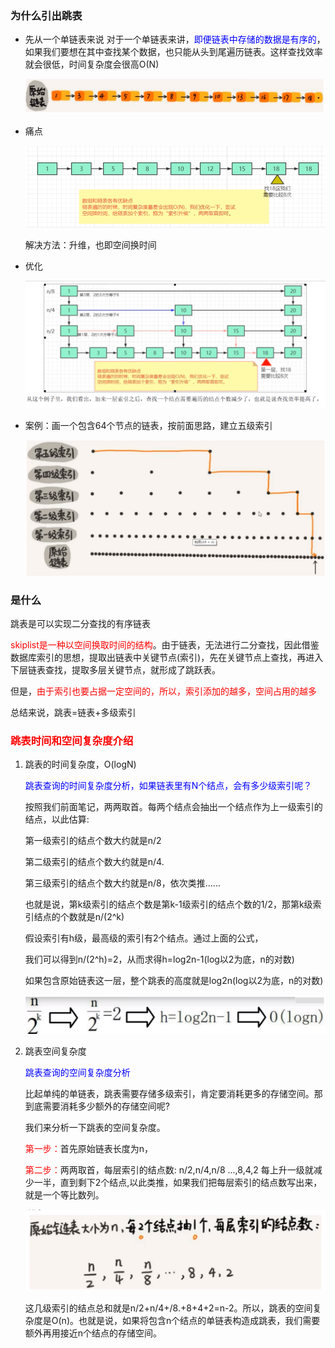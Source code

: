 ### 为什么引出跳表

- 先从一个单链表来说
  对于一个单链表来讲，<font color = 'blue'>即便链表中存储的数据是有序的</font>，如果我们要想在其中查找某个数据，也只能从头到尾遍历链表。这样查找效率就会很低，时间复杂度会很高O(N)

  ![](images/55.单链表.png)

- 痛点

  ![](images/56.单链表.png)

  解决方法：升维，也即空间换时间

- 优化

  ![](images/57.索引优化.png)

- 案例：画一个包含64个节点的链表，按前面思路，建立五级索引

  ![](images/58.索引案例.png)

###  是什么

跳表是可以实现二分查找的有序链表

<font color = 'red'>skiplist是一种以空间换取时间的结构</font>。由于链表，无法进行二分查找，因此借鉴数据库索引的思想，提取出链表中关键节点(索引)，先在关键节点上查找，再进入下层链表查找，提取多层关键节点，就形成了跳跃表。

但是，<font color = 'red'>由于索引也要占据一定空间的，所以，索引添加的越多，空间占用的越多</font>

总结来说，跳表=链表+多级索引

### <font color = 'red'>跳表时间和空间复杂度介绍</font>

1. 跳表的时间复杂度，O(logN)

   <font color = 'blue'>跳表查询的时间复杂度分析，如果链表里有N个结点，会有多少级索引呢？</font>

   按照我们前面笔记，两两取首。每两个结点会抽出一个结点作为上一级索引的结点，以此估算:

   第一级索引的结点个数大约就是n/2

   第二级索引的结点个数大约就是n/4.

   第三级索引的结点个数大约就是n/8，依次类推......

   也就是说，第k级索引的结点个数是第k-1级索引的结点个数的1/2，那第k级索引结点的个数就是n/(2^k)

   假设索引有h级，最高级的索引有2个结点。通过上面的公式，

   我们可以得到n/(2^h)=2，从而求得h=log2n-1(log以2为底，n的对数)

   如果包含原始链表这一层，整个跳表的高度就是log2n(log以2为底，n的对数)

   ![](images/59.跳表时间复杂度.png)

2. 跳表空间复杂度

   <font color = 'blue'>跳表查询的空间复杂度分析</font>

   比起单纯的单链表，跳表需要存储多级索引，肯定要消耗更多的存储空间。那到底需要消耗多少额外的存储空间呢?

   我们来分析一下跳表的空间复杂度。

   <font color = 'red'>第一步：</font>首先原始链表长度为n，

   <font color = 'red'>第二步：</font>两两取首，每层索引的结点数: n/2,n/4,n/8 ...,8,4,2 每上升一级就减少一半，直到剩下2个结点,以此类推，如果我们把每层索引的结点数写出来，就是一个等比数列。

   ![](images/60.跳表.png)

   这几级索引的结点总和就是n/2+n/4+/8.+8+4+2=n-2。所以，跳表的空间复杂度是O(n)。也就是说，如果将包含n个结点的单链表构造成跳表，我们需要额外再用接近n个结点的存储空间。











